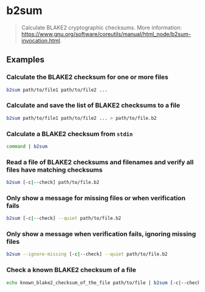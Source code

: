 # b2sum

> Calculate BLAKE2 cryptographic checksums. More information: <https://www.gnu.org/software/coreutils/manual/html_node/b2sum-invocation.html>.

## Examples

### Calculate the BLAKE2 checksum for one or more files

```bash
b2sum path/to/file1 path/to/file2 ...
```

### Calculate and save the list of BLAKE2 checksums to a file

```bash
b2sum path/to/file1 path/to/file2 ... > path/to/file.b2
```

### Calculate a BLAKE2 checksum from `stdin`

```bash
command | b2sum
```

### Read a file of BLAKE2 checksums and filenames and verify all files have matching checksums

```bash
b2sum [-c|--check] path/to/file.b2
```

### Only show a message for missing files or when verification fails

```bash
b2sum [-c|--check] --quiet path/to/file.b2
```

### Only show a message when verification fails, ignoring missing files

```bash
b2sum --ignore-missing [-c|--check] --quiet path/to/file.b2
```

### Check a known BLAKE2 checksum of a file

```bash
echo known_blake2_checksum_of_the_file path/to/file | b2sum [-c|--check]
```
